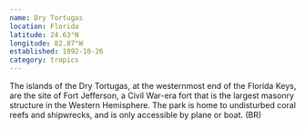 ```yaml
---
name: Dry Tortugas
location: Florida
latitude: 24.63°N
longitude: 82.87°W
established: 1992-10-26
category: tropics
---
```


The islands of the Dry Tortugas, at the westernmost end of the Florida Keys, are the site of Fort Jefferson, a Civil War-era fort that is the largest masonry structure in the Western Hemisphere. The park is home to undisturbed coral reefs and shipwrecks, and is only accessible by plane or boat. (BR)
